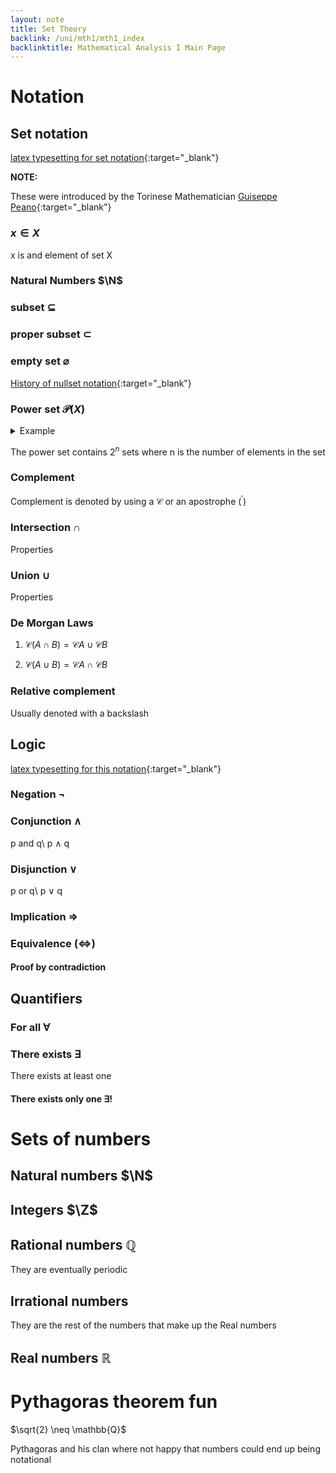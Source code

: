 ```yaml
---
layout: note
title: Set Theory
backlink: /uni/mth1/mth1_index
backlinktitle: Mathematical Analysis I Main Page
---
```

# Notation #


## Set notation ##

[latex typesetting for set notation](https://www.geeksforgeeks.org/set-notations-in-latex/){:target="\_blank"}
<div class="note-block">
<strong>NOTE:</strong>

These were introduced by the Torinese Mathematician [Guiseppe Peano](https://en.wikipedia.org/wiki/Giuseppe_Peano){:target="\_blank"}
</div>


### $x \in X$

x is and element of set X

### Natural Numbers $\N$

### subset $\subseteq$

### proper subset $\subset$

### empty set $\varnothing$
[History of nullset notation](https://www.quora.com/How-did-mathematicians-notate-the-empty-set-before-varnothing-mathematics-notation-set-theory-sciences){:target="\_blank"}

### Power set $\mathcal{P}(X)$ 

<details>
<summary class="button">
Example
</summary>

$$
X = {1,3}\\
\mathcal{P}(X) = \{\{\emptyset\}, \{1\}, \{3\}, \{1,3\}\}
$$
</details>

The power set contains $2^n$ sets where n is the number of elements in the set

### Complement
Complement is denoted by using a $\mathcal{C}$ or an apostrophe $(^{\prime})$

### Intersection $\cap$

Properties

### Union $\cup$ ##

Properties

### De Morgan Laws

1. $\mathcal{C}(A \cap B) = \mathcal{C}A \cup \mathcal{C}B$

2. $\mathcal{C}(A \cup B) = \mathcal{C}A \cap \mathcal{C}B$

### Relative complement ##

Usually denoted with a backslash

## Logic #

[latex typesetting for this notation](https://www.geeksforgeeks.org/logic-notations-in-latex/){:target="\_blank"}

### Negation $\neg$ ##

### Conjunction $\land$ ##

p and q\\
p $\land$ q

### Disjunction $\lor$ ##

p or q\\
p $\lor$ q

### Implication $\Rightarrow$ ##

### Equivalence $(\Leftrightarrow)$ ##

#### Proof by contradiction ###

## Quantifiers #

### For all $\forall$ ##

### There exists $\exists$ ##

There exists at least one

#### There exists only one $\exists!$ ###

# Sets of numbers #

## Natural numbers $\N$ ##

## Integers $\Z$ ##

## Rational numbers $\mathbb{Q}$ ##

They are eventually periodic

## Irrational numbers ##
They are the rest of the numbers that make up the Real numbers

## Real numbers $\mathbb{R}$ ##


# Pythagoras theorem fun

$\sqrt{2} \neq \mathbb{Q}$

Pythagoras and his clan where not happy that numbers could end up being notational
